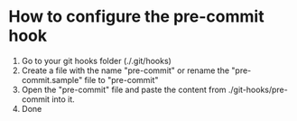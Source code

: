 # How to configure the pre-commit hook

1. Go to your git hooks folder (./.git/hooks)
2. Create a file with the name "pre-commit" or rename the "pre-commit.sample" file to "pre-commit"
3. Open the "pre-commit" file and paste the content from ./git-hooks/pre-commit into it.
4. Done

